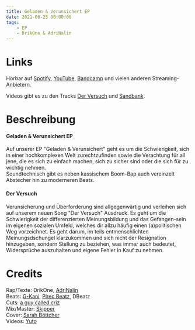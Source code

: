 ```yaml
---
title: Geladen & Verunsichert EP
date: 2021-06-25 00:00:00
tags:
    - EP
    - DrikOne & AdriNalin
---
```


# Links

Hörbar auf [Spotify](https://open.spotify.com/album/1xoAezW20IdjhDj7WTTc6e?si=CnFihL1HQ0COAOVObSsKWQ), [YouTube](https://www.youtube.com/playlist?list=OLAK5uy_mClDIxgPuxajhpTEbWBekZ32hN-UQAZKQ), [Bandcamp](https://drikone.bandcamp.com/album/geladen-verunsichert) und vielen anderen Streaming-Anbietern.

Videos gibt es zu den Tracks [Der Versuch](https://www.youtube.com/watch?v=cssbTlC-6RQ) und [Sandbank](https://www.youtube.com/watch?v=wnphyNKg-vo).

# Beschreibung

#### Geladen & Verunsichert EP

Auf unserer EP "Geladen & Verunsichert" geht es um die Schwierigkeit, sich in einer hochkomplexen Welt zurechtzufinden sowie die Verachtung für all jene, die es sich zu einfach machen, sich zu sicher sind oder die sich für zu wichtig nehmen.  
Soundtechnisch gibt es neben kassischem Boom-Bap auch vereinzelt Abstecher hin zu moderneren Beats.

#### Der Versuch

Verunsicherung und Überforderung sind allgegenwärtig und verleihen sich auf unserem neuen Song "Der Versuch" Ausdruck. Es geht um die Schwierigkeit der differenzierten Meinungsbildung und das Gefangen-sein im eigenen sozialen Umfeld, welches dir allzu häufig einen (a)politischen Weg vorzeichnet. Es geht darum, im teils entmenschlichten Meinungsdschungel klarzukommen und sich nicht der Resignation hinzugeben, sondern Stellung zu beziehen, was immer auch bedeutet, Widersprüche auszuhalten und eigene Fehler in Kauf zu nehmen.


# Credits

Rap/Texte: DrikOne, [AdriNalin](https://www.instagram.com/adrinalin_endlos/)  
Beats: [G-Kani](https://www.instagram.com/gkanibeats/), [Pirec Beatz](https://www.instagram.com/back_being_cool/), DBeatz  
Cuts: [a guy called criz](https://www.instagram.com/a_guy_called_criz/)    
Mix/Master: [Skipper](https://www.instagram.com/skipperoriginal/)  
Cover: [Sarah Böttcher](https://www.instagram.com/sarahboettcher_/)  
Videos: [Yuto](https://www.instagram.com/yuto_kunstfabrik/)  